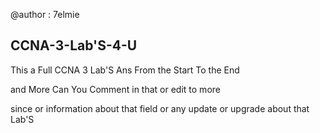 @author : 7elmie 

## CCNA-3-Lab'S-4-U

This a Full CCNA 3 Lab'S Ans From the Start To the End 

and More Can You Comment in that or edit to more 

since or information about that field or any update or upgrade about that Lab'S
